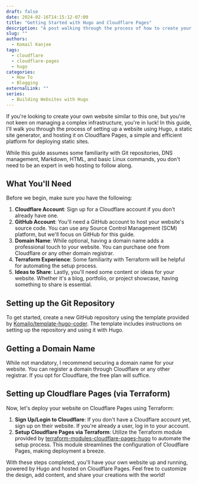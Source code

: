 ```yaml
---
draft: false
date: 2024-02-16T14:15:12-07:00
title: "Getting Started with Hugo and Cloudflare Pages"
description: "A post walking through the process of how to create your own website like this one using Hugo and Cloudflare Pages."
slug: ""
authors:
  - Komail Kanjee
tags:
  - cloudflare
  - cloudflare-pages
  - hugo
categories:
  - How To
  - Blogging
externalLink: ""
series:
  - Building Websites with Hugo
---
```


If you're looking to create your own website similar to this one, but you're not keen on managing a complex infrastructure, you're in luck! In this guide, I'll walk you through the process of setting up a website using Hugo, a static site generator, and hosting it on Cloudflare Pages, a simple and efficient platform for deploying static sites.

While this guide assumes some familiarity with Git repositories, DNS management, Markdown, HTML, and basic Linux commands, you don't need to be an expert in web hosting to follow along.

## What You'll Need

Before we begin, make sure you have the following:

1. **Cloudflare Account**: Sign up for a Cloudflare account if you don't already have one.
2. **GitHub Account**: You'll need a GitHub account to host your website's source code. You can use any Source Control Management (SCM) platform, but we'll focus on GitHub for this guide.
3. **Domain Name**: While optional, having a domain name adds a professional touch to your website. You can purchase one from Cloudflare or any other domain registrar.
4. **Terraform Experience**: Some familiarity with Terraform will be helpful for automating the setup process.
5. **Ideas to Share**: Lastly, you'll need some content or ideas for your website. Whether it's a blog, portfolio, or project showcase, having something to share is essential.

## Setting up the Git Repository

To get started, create a new GitHub repository using the template provided by [Komailo/template-hugo-coder](https://github.com/Komailio/template-hugo-coder). The template includes instructions on setting up the repository and using it with Hugo.

## Getting a Domain Name

While not mandatory, I recommend securing a domain name for your website. You can register a domain through Cloudflare or any other registrar. If you opt for Cloudflare, the free plan will suffice.

## Setting up Cloudflare Pages (via Terraform)

Now, let's deploy your website on Cloudflare Pages using Terraform:

1. **Sign Up/Login to Cloudflare**: If you don't have a Cloudflare account yet, sign up on their website. If you're already a user, log in to your account.
2. **Setup Cloudflare Pages via Terraform**: Utilize the Terraform module provided by [terraform-modules-cloudflare-pages-hugo](https://github.com/Komailo/terraform-modules-cloudflare-pages-hugo) to automate the setup process. This module streamlines the configuration of Cloudflare Pages, making deployment a breeze.

With these steps completed, you'll have your own website up and running, powered by Hugo and hosted on Cloudflare Pages. Feel free to customize the design, add content, and share your creations with the world!
